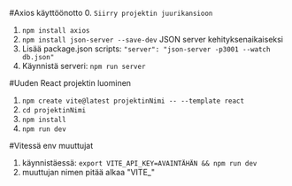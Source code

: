 #Axios käyttöönotto
0. ```Siirry projektin juurikansioon```
1. ```npm install axios```
2. ```npm install json-server --save-dev``` JSON server kehityksenaikaiseksi
3. Lisää package.json scripts: ```"server": "json-server -p3001 --watch db.json"```
4. Käynnistä serveri: ```npm run server```


#Uuden React projektin luominen
1. ```npm create vite@latest projektinNimi -- --template react```
2. ```cd projektinNimi```
3. ```npm install```
4. ```npm run dev```

#Vitessä env muuttujat
1. käynnistäessä: ```export VITE_API_KEY=AVAINTÄHÄN && npm run dev```
2. muuttujan nimen pitää alkaa "VITE_"